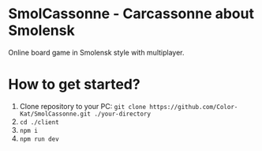 # SmolCassonne - Carcassonne about Smolensk
Online board game in Smolensk style with multiplayer.

# How to get started?
1. Clone repository to your PC:
`git clone https://github.com/Color-Kat/SmolCassonne.git ./your-directory`
2. `cd ./client`
3. `npm i`
4. `npm run dev`